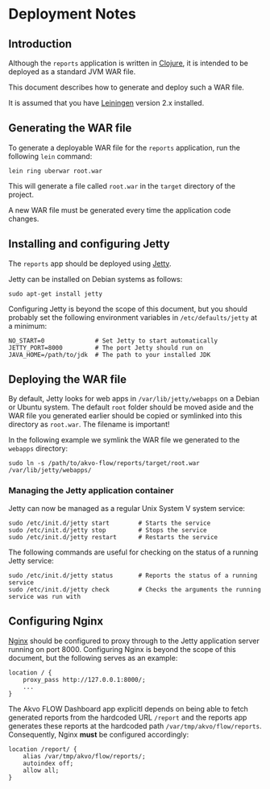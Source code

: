 # Deployment Notes

## Introduction

Although the `reports` application is written in [Clojure](http://clojure.org/), it is intended to be deployed as a standard JVM WAR file.

This document describes how to generate and deploy such a WAR file.

It is assumed that you have [Leiningen](http://leiningen.org/) version 2.x installed.

## Generating the WAR file

To generate a deployable WAR file for the `reports` application, run the following `lein` command:

    lein ring uberwar root.war

This will generate a file called `root.war` in the `target` directory of the project.

A new WAR file must be generated every time the application code changes.

## Installing and configuring Jetty

The `reports` app should be deployed using [Jetty](http://jetty.codehaus.org/jetty/).

Jetty can be installed on Debian systems as follows:

    sudo apt-get install jetty

Configuring Jetty is beyond the scope of this document, but you should probably set the following environment variables in `/etc/defaults/jetty` at a minimum:

    NO_START=0              # Set Jetty to start automatically
    JETTY_PORT=8000         # The port Jetty should run on
    JAVA_HOME=/path/to/jdk  # The path to your installed JDK

## Deploying the WAR file

By default, Jetty looks for web apps in `/var/lib/jetty/webapps` on a Debian or Ubuntu system. The default `root` folder should be moved aside and the WAR file you generated earlier should be copied or symlinked into this directory as `root.war`. The filename is important!

In the following example we symlink the WAR file we generated to the `webapps` directory:

    sudo ln -s /path/to/akvo-flow/reports/target/root.war /var/lib/jetty/webapps/

### Managing the Jetty application container

Jetty can now be managed as a regular Unix System V system service:

    sudo /etc/init.d/jetty start        # Starts the service
    sudo /etc/init.d/jetty stop         # Stops the service
    sudo /etc/init.d/jetty restart      # Restarts the service

The following commands are useful for checking on the status of a running Jetty service:

    sudo /etc/init.d/jetty status       # Reports the status of a running service
    sudo /etc/init.d/jetty check        # Checks the arguments the running service was run with

## Configuring Nginx

[Nginx](http://wiki.nginx.org/) should be configured to proxy through to the Jetty application server running on port 8000. Configuring Nginx is beyond the scope of this document, but the following serves as an example:

    location / {
        proxy_pass http://127.0.0.1:8000/;
        ...
    }

The Akvo FLOW Dashboard app explicitl depends on being able to fetch generated reports from the hardcoded URL `/report` and the reports app generates these reports at the hardcoded path `/var/tmp/akvo/flow/reports`. Consequently, Nginx **must** be configured accordingly:

    location /report/ {
        alias /var/tmp/akvo/flow/reports/;
        autoindex off;
        allow all;
    }
